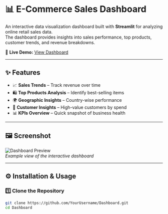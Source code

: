 # 📊 E-Commerce Sales Dashboard

An interactive data visualization dashboard built with **Streamlit** for analyzing online retail sales data.  
The dashboard provides insights into sales performance, top products, customer trends, and revenue breakdowns.

🔗 **Live Demo:** [View Dashboard](https://dashboard-dwj8e2xgufkbaelhtjgzgc.streamlit.app/)

---

## ✨ Features

- 📈 **Sales Trends** – Track revenue over time  
- 🛍 **Top Products Analysis** – Identify best-selling items  
- 🌍 **Geographic Insights** – Country-wise performance  
- 👥 **Customer Insights** – High-value customers by spend  
- 📊 **KPIs Overview** – Quick snapshot of business health  

---

## 🖼 Screenshot

![Dashboard Preview](assets/dashboard_preview.png)  
*Example view of the interactive dashboard*

---

## ⚙️ Installation & Usage

### 1️⃣ Clone the Repository
```bash
git clone https://github.com/YourUsername/Dashboard.git
cd Dashboard
